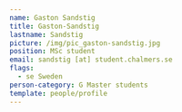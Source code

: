 ```yaml
---
name: Gaston Sandstig
title: Gaston-Sandstig
lastname: Sandstig
picture: /img/pic_gaston-sandstig.jpg
position: MSc student
email: sandstig [at] student.chalmers.se
flags:
  - se Sweden
person-category: G Master students
template: people/profile
---
```

